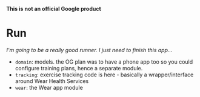 **This is not an official Google product**

# Run

_I'm going to be a really good runner. I just need to finish this app..._

- `domain`: models. the OG plan was to have a phone app too so you could configure training plans, hence a separate module. 
- `tracking`: exercise tracking code is here - basically a wrapper/interface around Wear Health Services
- `wear`: the Wear app module 
